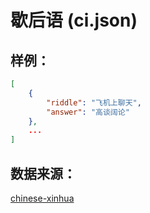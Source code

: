 # 歇后语 (ci.json)

## 样例：

```json
[
    {
        "riddle": "飞机上聊天",
        "answer": "高谈阔论"
    },
    ...
]
```

## 数据来源：

[chinese-xinhua](https://github.com/pwxcoo/chinese-xinhua)

